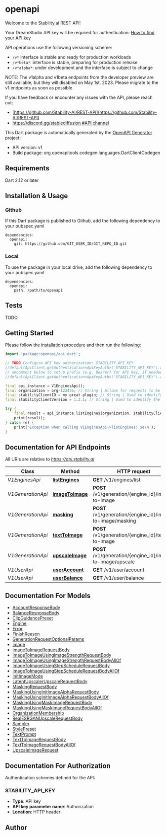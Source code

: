# openapi
Welcome to the Stability.ai REST API!

Your DreamStudio API key will be required for authentication: [How to find your API key](https://platform.stability.ai/docs/getting-started/authentication)

API operations use the following versioning scheme:
- `/v*` interface is stable and ready for production workloads
- `/v*beta*`: interface is stable, preparing for production release
- `/v*alpha*`: under development and the interface is subject to change

NOTE: The v1alpha and v1beta endpoints from the developer preview are still available, but they
will disabled on May 1st, 2023.  Please migrate to the v1 endpoints as soon as possible.

If you have feedback or encounter any issues with the API, please reach out:
  - [https://github.com/Stability-AI/REST-API](https://github.com/Stability-AI/REST-API)
  - [https://discord.gg/stablediffusion #API channel](https://discord.com/channels/1002292111942635562/1042896447311454361)


This Dart package is automatically generated by the [OpenAPI Generator](https://openapi-generator.tech) project:

- API version: v1
- Build package: org.openapitools.codegen.languages.DartClientCodegen

## Requirements

Dart 2.12 or later

## Installation & Usage

### Github
If this Dart package is published to Github, add the following dependency to your pubspec.yaml
```
dependencies:
  openapi:
    git: https://github.com/GIT_USER_ID/GIT_REPO_ID.git
```

### Local
To use the package in your local drive, add the following dependency to your pubspec.yaml
```
dependencies:
  openapi:
    path: /path/to/openapi
```

## Tests

TODO

## Getting Started

Please follow the [installation procedure](#installation--usage) and then run the following:

```dart
import 'package:openapi/api.dart';

// TODO Configure API key authorization: STABILITY_API_KEY
//defaultApiClient.getAuthentication<ApiKeyAuth>('STABILITY_API_KEY').apiKey = 'YOUR_API_KEY';
// uncomment below to setup prefix (e.g. Bearer) for API key, if needed
//defaultApiClient.getAuthentication<ApiKeyAuth>('STABILITY_API_KEY').apiKeyPrefix = 'Bearer';

final api_instance = V1EnginesApi();
final organization = org-123456; // String | Allows for requests to be scoped to an organization other than the user's default.  If not provided, the user's default organization will be used.
final stabilityClientID = my-great-plugin; // String | Used to identify the source of requests, such as the client application or sub-organization. Optional, but recommended for organizational clarity.
final stabilityClientVersion = 1.2.1; // String | Used to identify the version of the application or service making the requests. Optional, but recommended for organizational clarity.

try {
    final result = api_instance.listEngines(organization, stabilityClientID, stabilityClientVersion);
    print(result);
} catch (e) {
    print('Exception when calling V1EnginesApi->listEngines: $e\n');
}

```

## Documentation for API Endpoints

All URIs are relative to *https://api.stability.ai*

Class | Method | HTTP request | Description
------------ | ------------- | ------------- | -------------
*V1EnginesApi* | [**listEngines**](doc//V1EnginesApi.md#listengines) | **GET** /v1/engines/list | list
*V1GenerationApi* | [**imageToImage**](doc//V1GenerationApi.md#imagetoimage) | **POST** /v1/generation/{engine_id}/image-to-image | image-to-image
*V1GenerationApi* | [**masking**](doc//V1GenerationApi.md#masking) | **POST** /v1/generation/{engine_id}/image-to-image/masking | image-to-image/masking
*V1GenerationApi* | [**textToImage**](doc//V1GenerationApi.md#texttoimage) | **POST** /v1/generation/{engine_id}/text-to-image | text-to-image
*V1GenerationApi* | [**upscaleImage**](doc//V1GenerationApi.md#upscaleimage) | **POST** /v1/generation/{engine_id}/image-to-image/upscale | image-to-image/upscale
*V1UserApi* | [**userAccount**](doc//V1UserApi.md#useraccount) | **GET** /v1/user/account | account
*V1UserApi* | [**userBalance**](doc//V1UserApi.md#userbalance) | **GET** /v1/user/balance | balance


## Documentation For Models

 - [AccountResponseBody](doc//AccountResponseBody.md)
 - [BalanceResponseBody](doc//BalanceResponseBody.md)
 - [ClipGuidancePreset](doc//ClipGuidancePreset.md)
 - [Engine](doc//Engine.md)
 - [Error](doc//Error.md)
 - [FinishReason](doc//FinishReason.md)
 - [GenerationRequestOptionalParams](doc//GenerationRequestOptionalParams.md)
 - [Image](doc//Image.md)
 - [ImageToImageRequestBody](doc//ImageToImageRequestBody.md)
 - [ImageToImageUsingImageStrengthRequestBody](doc//ImageToImageUsingImageStrengthRequestBody.md)
 - [ImageToImageUsingImageStrengthRequestBodyAllOf](doc//ImageToImageUsingImageStrengthRequestBodyAllOf.md)
 - [ImageToImageUsingStepScheduleRequestBody](doc//ImageToImageUsingStepScheduleRequestBody.md)
 - [ImageToImageUsingStepScheduleRequestBodyAllOf](doc//ImageToImageUsingStepScheduleRequestBodyAllOf.md)
 - [InitImageMode](doc//InitImageMode.md)
 - [LatentUpscalerUpscaleRequestBody](doc//LatentUpscalerUpscaleRequestBody.md)
 - [MaskingRequestBody](doc//MaskingRequestBody.md)
 - [MaskingUsingInitImageAlphaRequestBody](doc//MaskingUsingInitImageAlphaRequestBody.md)
 - [MaskingUsingInitImageAlphaRequestBodyAllOf](doc//MaskingUsingInitImageAlphaRequestBodyAllOf.md)
 - [MaskingUsingMaskImageRequestBody](doc//MaskingUsingMaskImageRequestBody.md)
 - [MaskingUsingMaskImageRequestBodyAllOf](doc//MaskingUsingMaskImageRequestBodyAllOf.md)
 - [OrganizationMembership](doc//OrganizationMembership.md)
 - [RealESRGANUpscaleRequestBody](doc//RealESRGANUpscaleRequestBody.md)
 - [Sampler](doc//Sampler.md)
 - [StylePreset](doc//StylePreset.md)
 - [TextPrompt](doc//TextPrompt.md)
 - [TextToImageRequestBody](doc//TextToImageRequestBody.md)
 - [TextToImageRequestBodyAllOf](doc//TextToImageRequestBodyAllOf.md)
 - [UpscaleImageRequest](doc//UpscaleImageRequest.md)


## Documentation For Authorization


Authentication schemes defined for the API:
### STABILITY_API_KEY

- **Type**: API key
- **API key parameter name**: Authorization
- **Location**: HTTP header


## Author



